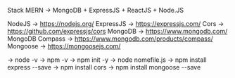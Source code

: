 Stack MERN -> MongoDB + ExpressJS + ReactJS + Node.JS

NodeJS -> https://nodejs.org/
ExpressJS -> https://expressjs.com/
Cors -> https://github.com/expressjs/cors
MongoDB -> https://www.mongodb.com/
MongoDB Compass -> https://www.mongodb.com/products/compass/
Mongoose -> https://mongoosejs.com/




-> node -v
-> npm -v
-> npm init -y
-> node nomefile.js
-> npm install express --save
-> npm install cors
-> npm install mongoose --save